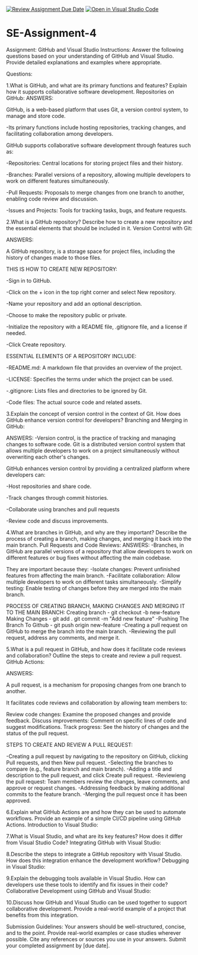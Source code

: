 [![Review Assignment Due Date](https://classroom.github.com/assets/deadline-readme-button-22041afd0340ce965d47ae6ef1cefeee28c7c493a6346c4f15d667ab976d596c.svg)](https://classroom.github.com/a/GvXCZgfk)
[![Open in Visual Studio Code](https://classroom.github.com/assets/open-in-vscode-2e0aaae1b6195c2367325f4f02e2d04e9abb55f0b24a779b69b11b9e10269abc.svg)](https://classroom.github.com/online_ide?assignment_repo_id=15327725&assignment_repo_type=AssignmentRepo)
# SE-Assignment-4
Assignment: GitHub and Visual Studio
Instructions:
Answer the following questions based on your understanding of GitHub and Visual Studio. Provide detailed explanations and examples where appropriate.


Questions:

1.What is GitHub, and what are its primary functions and features? Explain how it supports collaborative software development.
Repositories on GitHub:
ANSWERS:

GitHub, is a web-based platform that uses Git, a version control system, to manage and store code. 

-Its primary functions include hosting repositories, tracking changes, and facilitating collaboration among developers.

GitHub supports collaborative software development through features such as:

-Repositories: Central locations for storing project files and their history.

-Branches: Parallel versions of a repository, allowing multiple developers to work on different features simultaneously.

-Pull Requests: Proposals to merge changes from one branch to another, enabling code review and discussion.

-Issues and Projects: Tools for tracking tasks, bugs, and feature requests.



2.What is a GitHub repository? Describe how to create a new repository and the essential elements that should be included in it.
Version Control with Git:

ANSWERS:

A GitHub repository, is a storage space for project files, including the history of changes made to those files.


THIS IS HOW TO CREATE NEW REPOSITORY:

-Sign in to GitHub.

-Click on the + icon in the top right corner and select New repository.

-Name your repository and add an optional description.

-Choose to make the repository public or private.

-Initialize the repository with a README file, .gitignore file, and a license if needed.

-Click Create repository.


ESSENTIAL ELEMENTS OF A REPOSITORY INCLUDE:

-README.md: A markdown file that provides an overview of the project.

-LICENSE: Specifies the terms under which the project can be used.

-.gitignore: Lists files and directories to be ignored by Git.

-Code files: The actual source code and related assets.


3.Explain the concept of version control in the context of Git. How does GitHub enhance version control for developers?
Branching and Merging in GitHub:

ANSWERS:
-Version control, is the practice of tracking and managing changes to software code. Git is a distributed version control system that allows multiple developers to work on a project simultaneously without overwriting each other's changes. 

GitHub enhances version control by providing a centralized platform where developers can:

-Host repositories and share code.

-Track changes through commit histories.

-Collaborate using branches and pull requests

-Review code and discuss improvements.


4.What are branches in GitHub, and why are they important? Describe the process of creating a branch, making changes, and merging it back into the main branch.
Pull Requests and Code Reviews:
ANSWERS:
-Branches, in GitHub are parallel versions of a repository that allow developers to work on different features or bug fixes without affecting the main codebase. 

They are important because they:
-Isolate changes: Prevent unfinished features from affecting the main branch.
-Facilitate collaboration: Allow multiple developers to work on different tasks simultaneously.
-Simplify testing: Enable testing of changes before they are merged into the main branch.

PROCESS OF CREATING BRANCH, MAKING CHANGES AND MERGING IT TO THE MAIN BRANCH:
Creating branch - git checkout -b new-feature
Making Changes - git add .
                 git commit -m "Add new feature"
-Pushing The Branch To Github - git push origin new-feature
-Creating a pull request on GitHub to merge the branch into the main branch.
-Reviewing the pull request, address any comments, and merge it.


5.What is a pull request in GitHub, and how does it facilitate code reviews and collaboration? Outline the steps to create and review a pull request.
GitHub Actions:

ANSWERS:

A pull request, is a mechanism for proposing changes from one branch to another. 

It facilitates code reviews and collaboration by allowing team members to:

Review code changes: Examine the proposed changes and provide feedback.
Discuss improvements: Comment on specific lines of code and suggest modifications.
Track progress: See the history of changes and the status of the pull request.

STEPS TO CREATE AND REVIEW A PULL REQUEST:

-Creating a pull request by navigating to the repository on GitHub, clicking Pull requests, and then New pull request.
-Selecting the branches to compare (e.g., feature branch and main branch).
-Adding a title and description to the pull request, and click Create pull request.
-Reviewieng the pull request: Team members review the changes, leave comments, and approve or request changes.
-Addressing feedback by making additional commits to the feature branch.
-Merging the pull request once it has been approved.

6.Explain what GitHub Actions are and how they can be used to automate workflows. Provide an example of a simple CI/CD pipeline using GitHub Actions.
Introduction to Visual Studio:

7.What is Visual Studio, and what are its key features? How does it differ from Visual Studio Code?
Integrating GitHub with Visual Studio:

8.Describe the steps to integrate a GitHub repository with Visual Studio. How does this integration enhance the development workflow?
Debugging in Visual Studio:

9.Explain the debugging tools available in Visual Studio. How can developers use these tools to identify and fix issues in their code?
Collaborative Development using GitHub and Visual Studio:

10.Discuss how GitHub and Visual Studio can be used together to support collaborative development. Provide a real-world example of a project that benefits from this integration.


Submission Guidelines:
Your answers should be well-structured, concise, and to the point.
Provide real-world examples or case studies wherever possible.
Cite any references or sources you use in your answers.
Submit your completed assignment by [due date].

